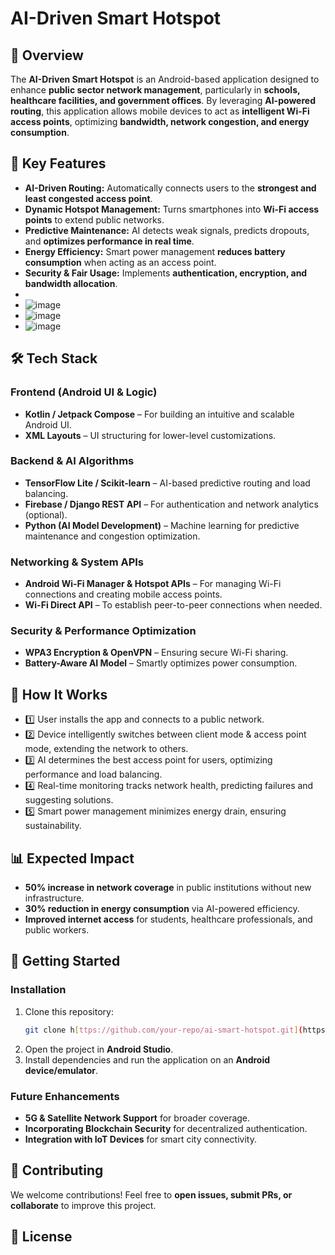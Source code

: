 # AI-Driven Smart Hotspot

## 📌 Overview
The **AI-Driven Smart Hotspot** is an Android-based application designed to enhance **public sector network management**, particularly in **schools, healthcare facilities, and government offices**. By leveraging **AI-powered routing**, this application allows mobile devices to act as **intelligent Wi-Fi access points**, optimizing **bandwidth, network congestion, and energy consumption**.

## 🚀 Key Features
- **AI-Driven Routing:** Automatically connects users to the **strongest and least congested access point**.
- **Dynamic Hotspot Management:** Turns smartphones into **Wi-Fi access points** to extend public networks.
- **Predictive Maintenance:** AI detects weak signals, predicts dropouts, and **optimizes performance in real time**.
- **Energy Efficiency:** Smart power management **reduces battery consumption** when acting as an access point.
- **Security & Fair Usage:** Implements **authentication, encryption, and bandwidth allocation**.
- 
- ![image](https://github.com/user-attachments/assets/6cb09282-ff15-459d-89fd-1e37cfed9dff)
- ![image](https://github.com/user-attachments/assets/e12081c0-8c85-47d1-bbd5-581ac95c4150)
- ![image](https://github.com/user-attachments/assets/d241a733-a817-419d-bf89-1b283294b481)


## 🛠 Tech Stack
### **Frontend (Android UI & Logic)**
- **Kotlin / Jetpack Compose** – For building an intuitive and scalable Android UI.
- **XML Layouts** – UI structuring for lower-level customizations.

### **Backend & AI Algorithms**
- **TensorFlow Lite / Scikit-learn** – AI-based predictive routing and load balancing.
- **Firebase / Django REST API** – For authentication and network analytics (optional).
- **Python (AI Model Development)** – Machine learning for predictive maintenance and congestion optimization.

### **Networking & System APIs**
- **Android Wi-Fi Manager & Hotspot APIs** – For managing Wi-Fi connections and creating mobile access points.
- **Wi-Fi Direct API** – To establish peer-to-peer connections when needed.

### **Security & Performance Optimization**
- **WPA3 Encryption & OpenVPN** – Ensuring secure Wi-Fi sharing.
- **Battery-Aware AI Model** – Smartly optimizes power consumption.

## 📌 How It Works
- 1️⃣ User installs the app and connects to a public network.
- 2️⃣ Device intelligently switches between client mode & access point mode, extending the network to others.
- 3️⃣ AI determines the best access point for users, optimizing performance and load balancing.
- 4️⃣ Real-time monitoring tracks network health, predicting failures and suggesting solutions.
- 5️⃣ Smart power management minimizes energy drain, ensuring sustainability.

## 📊 Expected Impact
- **50% increase in network coverage** in public institutions without new infrastructure.
- **30% reduction in energy consumption** via AI-powered efficiency.
- **Improved internet access** for students, healthcare professionals, and public workers.

## 🚀 Getting Started
### **Installation**
1. Clone this repository:
   ```bash
   git clone h[ttps://github.com/your-repo/ai-smart-hotspot.git](https://github.com/AIastralink/lablabhackathonv1.git)
   ```
2. Open the project in **Android Studio**.
3. Install dependencies and run the application on an **Android device/emulator**.

### **Future Enhancements**
- **5G & Satellite Network Support** for broader coverage.
- **Incorporating Blockchain Security** for decentralized authentication.
- **Integration with IoT Devices** for smart city connectivity.

## 🤝 Contributing
We welcome contributions! Feel free to **open issues, submit PRs, or collaborate** to improve this project.

## 📜 License
